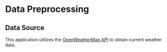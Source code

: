 # Data Preprocessing

## Data Source
This application utilizes the [OpenWeatherMap API](https://openweathermap.org/api) to obtain current weather data.